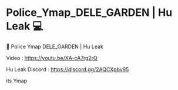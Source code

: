 # Police_Ymap_DELE_GARDEN | Hu Leak 💻
🔵 Police Ymap DELE_GARDEN | Hu Leak

Video : https://youtu.be/XA-cA7rg2rQ

Hu Leak Discord : https://discord.gg/2AQCXpbv95

its Ymap
